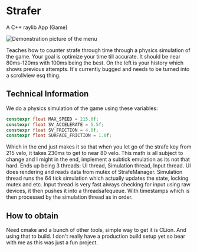 # Strafer

A C++ raylib App (Game)

![Demonstration picture of the menu](https://github.com/jviguy/strafer/blob/master/images/demo.jpg?raw=true)

Teaches how to counter strafe through time through a physics simulation of the game. 
Your goal is optimize your time till accurate. It should be near 80ms-120ms with 100ms being the best.
On the left is your history which shows previous attempts. It's currently bugged and needs to be turned into a scrollview esq thing.

## Technical Information

We do a physics simulation of the game using these variables:
```cpp
constexpr float MAX_SPEED = 215.0f;
constexpr float SV_ACCELERATE = 5.5f;
constexpr float SV_FRICTION = 4.0f;
constexpr float SURFACE_FRICTION = 1.0f;
```
Which in the end just makes it so that when you let go of the strafe key from 215 velo, it takes 230ms to get to near 80 velo.
This math is all subject to change and I might in the end, implement a subtick emulation as its not that hard.
Ends up being 3 threads: UI thread, Simulation thread, Input thread. UI does rendering and reads data from mutex of StrafeManager. 
Simulation thread runs the 64 tick simulation which actually updates the state, locking mutex and etc.
Input thread is very fast always checking for input using raw devices, it then pushes it into a threadsafequeue. With timestamps
which is then processed by the simulation thread as in order.

## How to obtain

Need cmake and a bunch of other tools, simple way to get it is CLion. And using that to build.
I don't really have a production build setup yet so bear with me as this was just a fun project.
